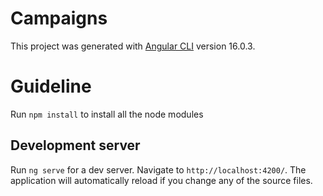 # Campaigns

This project was generated with [Angular CLI](https://github.com/angular/angular-cli) version 16.0.3.

# Guideline
Run `npm install` to install all the node modules

## Development server

Run `ng serve` for a dev server. Navigate to `http://localhost:4200/`. The application will automatically reload if you change any of the source files.
